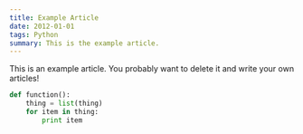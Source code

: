 ```yaml
---
title: Example Article
date: 2012-01-01
tags: Python
summary: This is the example article. 
---
```


This is an example article. You probably want to delete it and write your own articles!

```python
def function():
    thing = list(thing)
    for item in thing:
        print item
```
